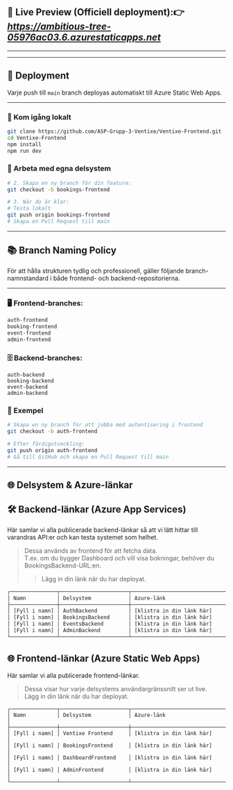 ## 🚀 Live Preview (Officiell deployment):👉 ***https://ambitious-tree-05976ac03.6.azurestaticapps.net***
---


---
## 🚀 Deployment

Varje push till `main` branch deployas automatiskt till Azure Static Web Apps.

---
### 🧪 Kom igång lokalt
```bash
git clone https://github.com/ASP-Grupp-3-Ventixe/Ventixe-Frontend.git
cd Ventixe-Frontend
npm install
npm run dev
```
### 🌿 Arbeta med egna delsystem
```bash
# 2. Skapa en ny branch för din feature:
git checkout -b bookings-frontend

# 3. När du är klar:
# Testa lokalt
git push origin bookings-frontend
# Skapa en Pull Request till main
```
---
## 📚 Branch Naming Policy

För att hålla strukturen tydlig och professionell, gäller följande branch-namnstandard i både frontend- och backend-repositorierna.

---

### 🖥️ Frontend-branches:

```bash
auth-frontend
booking-frontend
event-frontend
admin-frontend
```
### 🗄️ Backend-branches:
```
auth-backend
booking-backend
event-backend
admin-backend
```
### 🧪 Exempel
```bash
# Skapa en ny branch för att jobba med autentisering i frontend
git checkout -b auth-frontend

# Efter färdigutveckling:
git push origin auth-frontend
# Gå till GitHub och skapa en Pull Request till main
```

---
## 🌐 Delsystem & Azure-länkar

## 🛠️ Backend-länkar (Azure App Services)
 Här samlar vi alla publicerade backend-länkar så att vi lätt hittar till varandras API:er och kan testa systemet som helhet.
> Dessa används av frontend för att fetcha data.  
> T.ex. om du bygger Dashboard och vill visa bokningar, behöver du BookingsBackend-URL:en.
> > Lägg in din länk när du har deployat.

```bash
┌───────────────┬──────────────────────┬──────────────────────────────────────────────────────────────┐
│ Namn          │ Delsystem            │ Azure-länk                                                   │
├───────────────┼──────────────────────┼──────────────────────────────────────────────────────────────┤
│ [Fyll i namn] │ AuthBackend          │ [klistra in din länk här]                                    │
│ [Fyll i namn] │ BookingsBackend      │ [klistra in din länk här]                                    │
│ [Fyll i namn] │ EventsBackend        │ [klistra in din länk här]                                    │
│ [Fyll i namn] │ AdminBackend         │ [klistra in din länk här]                                    │
└───────────────┴──────────────────────┴──────────────────────────────────────────────────────────────┘


```
## 🌐 Frontend-länkar (Azure Static Web Apps)
 Här samlar vi alla publicerade frontend-länkar.  
> Dessa visar hur varje delsystems användargränssnitt ser ut live.  
> Lägg in din länk när du har deployat.

```
┌───────────────┬──────────────────────┬──────────────────────────────────────────────────────────────┐
│ Namn          │ Delsystem            │ Azure-länk                                                   │
├───────────────┼──────────────────────┼──────────────────────────────────────────────────────────────┤
│ [Fyll i namn] │ Ventixe Frontend     │ [klistra in din länk här]                                    │
│ [Fyll i namn] │ BookingsFrontend     │ [klistra in din länk här]                                    │
│ [Fyll i namn] │ DashboardFrontend    │ [klistra in din länk här]                                    │
│ [Fyll i namn] │ AdminFrontend        │ [klistra in din länk här]                                    │
└───────────────┴──────────────────────┴──────────────────────────────────────────────────────────────┘

